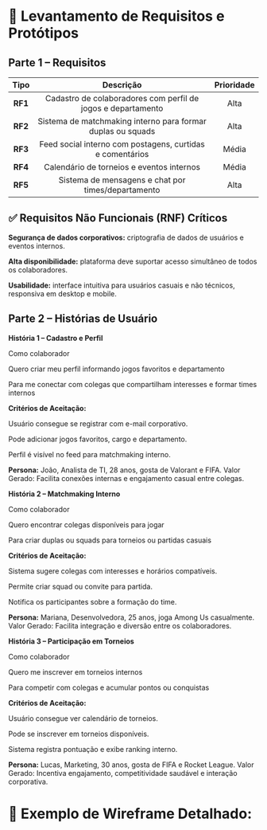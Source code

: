 # 🧩 Levantamento de Requisitos e Protótipos

## Parte 1 – Requisitos

| Tipo | Descrição | Prioridade |
|:----:|:---------:|:-------:|
| **RF1** | Cadastro de colaboradores com perfil de jogos e departamento | Alta |
| **RF2** | Sistema de matchmaking interno para formar duplas ou squads | Alta | 
| **RF3** | Feed social interno com postagens, curtidas e comentários | Média | 
| **RF4** | Calendário de torneios e eventos internos | Média | 
| **RF5** | Sistema de mensagens e chat por times/departamento| Alta |


## ✅ Requisitos Não Funcionais (RNF) Críticos

**Segurança de dados corporativos:** criptografia de dados de usuários e eventos internos.

**Alta disponibilidade:** plataforma deve suportar acesso simultâneo de todos os colaboradores.

**Usabilidade:** interface intuitiva para usuários casuais e não técnicos, responsiva em desktop e mobile.

## Parte 2 – Histórias de Usuário

**História 1 – Cadastro e Perfil**

Como colaborador

Quero criar meu perfil informando jogos favoritos e departamento

Para me conectar com colegas que compartilham interesses e formar times internos

**Critérios de Aceitação:**

Usuário consegue se registrar com e-mail corporativo.

Pode adicionar jogos favoritos, cargo e departamento.

Perfil é visível no feed para matchmaking interno.

**Persona:** João, Analista de TI, 28 anos, gosta de Valorant e FIFA.
Valor Gerado: Facilita conexões internas e engajamento casual entre colegas.

**História 2 – Matchmaking Interno**

Como colaborador

Quero encontrar colegas disponíveis para jogar

Para criar duplas ou squads para torneios ou partidas casuais

**Critérios de Aceitação:**

Sistema sugere colegas com interesses e horários compatíveis.

Permite criar squad ou convite para partida.

Notifica os participantes sobre a formação do time.

**Persona:** Mariana, Desenvolvedora, 25 anos, joga Among Us casualmente.
Valor Gerado: Facilita integração e diversão entre os colaboradores.

**História 3 – Participação em Torneios**

Como colaborador

Quero me inscrever em torneios internos

Para competir com colegas e acumular pontos ou conquistas

**Critérios de Aceitação:**

Usuário consegue ver calendário de torneios.

Pode se inscrever em torneios disponíveis.

Sistema registra pontuação e exibe ranking interno.

**Persona:** Lucas, Marketing, 30 anos, gosta de FIFA e Rocket League.
Valor Gerado: Incentiva engajamento, competitividade saudável e interação corporativa.

# 📱 Exemplo de Wireframe Detalhado:
